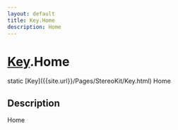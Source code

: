 ```yaml
---
layout: default
title: Key.Home
description: Home
---
```

# [Key]({{site.url}}/Pages/StereoKit/Key.html).Home

<div class='signature' markdown='1'>
static [Key]({{site.url}}/Pages/StereoKit/Key.html) Home
</div>

## Description
Home

